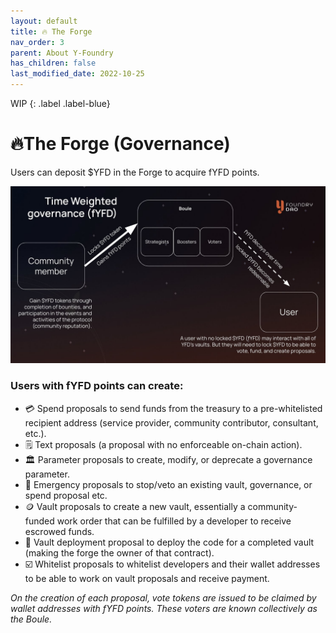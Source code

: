```yaml
---
layout: default
title: 🔥 The Forge
nav_order: 3
parent: About Y-Foundry
has_children: false
last_modified_date: 2022-10-25
---
```


WIP
{: .label .label-blue}

# 🔥The Forge (Governance)


Users can deposit $YFD in the Forge to acquire fYFD points.

![Time Weighted Goverance](/assets/images/learn/about/forge-fyfd-time_weighted_gov.jpg)

### Users with fYFD points can create:



* 💳 Spend proposals to send funds from the treasury to a pre-whitelisted recipient address (service provider, community contributor, consultant, etc.).
* 🗒 Text proposals (a proposal with no enforceable on-chain action).
* 🏛 Parameter proposals to create, modify, or deprecate a governance parameter.
* 🚨 Emergency proposals to stop/veto an existing vault, governance, or spend proposal etc.
* 🪙 Vault proposals to create a new vault, essentially a community-funded work order that can be fulfilled by a developer to receive escrowed funds.
* 🏁 Vault deployment proposal to deploy the code for a completed vault (making the forge the owner of that contract).
* ☑️ Whitelist proposals to whitelist developers and their wallet addresses to be able to work on vault proposals and receive payment.

*On the creation of each proposal, vote tokens are issued to be claimed by wallet addresses with fYFD points. These voters are known collectively as the Boule.*
